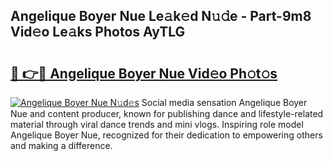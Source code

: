 ## Angelique Boyer Nue Le𝚊k𝚎d N𝚞𝚍e - Part-9m8 Vid𝚎o Le𝚊ks Photos AyTLG

# <h2><a href="http://fb5a0b6.evod.top/?m=Angelique+Boyer+Nue">🔗 👉🔴 Angelique Boyer Nue Vid𝚎o Ph𝚘t𝚘s</a></h2>

[![Angelique Boyer Nue N𝚞d𝚎s](https://i.imgur.com/8V9OHl7.gif)](http://fb5a0b6.evod.top/?m=Angelique+Boyer+Nue)
Social media sensation Angelique Boyer Nue and content producer, known for publishing dance and lifestyle-related material through viral dance trends and mini vlogs. Inspiring role model Angelique Boyer Nue, recognized for their dedication to empowering others and making a difference. 
